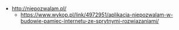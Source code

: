 - http://niepozwalam.pl/
  - https://www.wykop.pl/link/4972951/aplikacja-niepozwalam-w-budowie-pamiec-internetu-ze-sprytnymi-rozwiazaniami/
